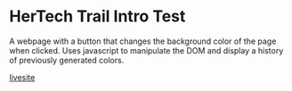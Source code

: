 # HerTech Trail Intro Test

A webpage with a button that changes the background color of the page when clicked.
Uses javascript to manipulate the DOM and display a history of previously generated colors.

[livesite]()